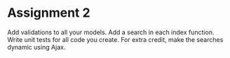# Assignment 2 

Add validations to all your models. Add a search in each index function. Write unit tests for all code you create. For extra credit, make the searches dynamic using Ajax.
